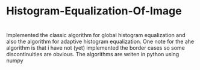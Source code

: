# Histogram-Equalization-Of-Image
#
Implemented the classic algorithm for global histogram equalization and also the algorithm for adaptive histogram equalization. 
One note for the ahe algorithm is that i have not (yet) implemented the border cases so some discontinuities are obvious. 
The algorithms are writen in python using numpy
